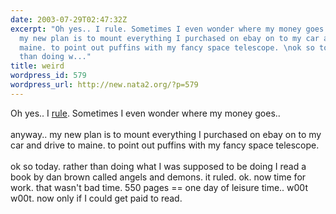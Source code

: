 ```yaml
---
date: 2003-07-29T02:47:32Z
excerpt: "Oh yes.. I rule. Sometimes I even wonder where my money goes.. anyway..
  my new plan is to mount everything I purchased on ebay on to my car and drive to
  maine. to point out puffins with my fancy space telescope. \nok so today. rather
  than doing w..."
title: weird
wordpress_id: 579
wordpress_url: http://new.nata2.org/?p=579
---
```


Oh yes.. I <a href="http://cgi3.ebay.com/aw-cgi/eBayISAPI.dll?MfcISAPICommand=ViewBidItems&userid=natatwo&completed=1&sort=3&all=1&rows=25">rule</a>. Sometimes I even wonder where my money goes.. <br/><br/>anyway.. my new plan is to mount everything I purchased on ebay on to my car and drive to maine. to point out puffins with my fancy space telescope. <br/><br/>
ok so today. rather than doing what I was supposed to be doing I read a book by dan brown called angels and demons. it ruled. ok. now time for work. that wasn't bad time. 550 pages == one day of leisure time.. w00t w00t. now only if I could get paid to read. 

